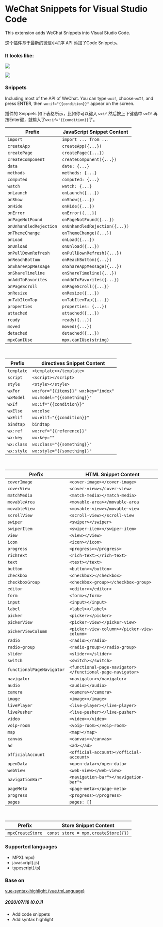 # WeChat Snippets for Visual Studio Code

This extension adds WeChat Snippets into Visual Studio Code.

这个插件基于最新的微信小程序 API 添加了Code Snippets。

### It looks like:
![](https://raw.githubusercontent.com/hollowtree/vscode-vue-snippets/master/img/show1.png)

![](https://raw.githubusercontent.com/hollowtree/vscode-vue-snippets/master/img/show2.png)


### Snippets
Including most of the API of WeChat. You can type `wxif`, choose `wxIf`, and press ENTER, then `wx:if="{{condition}}"` appear on the screen.

插件的 Snippets 如下表格所示，比如你可以键入 `wxif` 然后按上下键选中 `wxIf` 再按Enter键，就输入了`wx:if="{{condition}}`了。

| Prefix | JavaScript Snippet Content |
| ------ | ------------ |
| `import` | `import ... from ...` |
| `createApp` | `createApp({...})` |
| `createPage` | `createPage({...})` |
| `createComponent` | `createComponent({...})` |
| `data` | `date: {...}` |
| `methods` | `methods: {...}` |
| `computed` | `computed: {...}` |
| `watch` | `watch: {...}` |
| `onLaunch` | `onLaunch({...})` |
| `onShow` | `onShow({...})` |
| `onHide` | `onHide({...})` |
| `onError` | `onError({...})` |
| `onPageNotFound` | `onPageNotFound({...})` |
| `onUnhandledRejection` | `onUnhandledRejection({...})` |
| `onThemeChange` | `onThemeChange({...})` |
| `onLoad` | `onLoad({...})` |
| `onUnload` | `onUnload({...})` |
| `onPullDownRefresh` | `onPullDownRefresh({...})` |
| `onReachBottom` | `onReachBottom({...})` |
| `onShareAppMessage` | `onShareAppMessage({...})` |
| `onShareTimeline` | `onShareTimeline({...})` |
| `onAddToFavorites` | `onAddToFavorites({...})` |
| `onPageScroll` | `onPageScroll({...})` |
| `onResize` | `onResize({...})` |
| `onTabItemTap` | `onTabItemTap({...})` |
| `properties` | `properties: {...})` |
| `attached` | `attached({...})` |
| `ready` | `ready({...})` |
| `moved` | `moved({...})` |
| `detached` | `detached({...})` |
| `mpxCanIUse` | `mpx.canIUse(string)` |


<br />

| Prefix | directives Snippet Content |
| ------ | ------------ |
| `template` | `<template></template>` |
| `script` | `<script></script>` |
| `style` | `<style></style>` |
| `wxFor` | `wx:for="{{items}}" wx:key="index"` |
| `wxModel` | `wx:model="{{something}}"` |
| `wxIf` | `wx:if="{{condition}}"` |
| `wxElse` | `wx:else` |
| `wxElif` | `wx:elif="{{condition}}"` |
| `bindtap` | `bindtap` |
| `wx:ref` | `wx:ref="{{reference}}"` |
| `wx:key` | `wx:key=""`|
| `wx:class` | `wx:class="{{something}}"` |
| `wx:style` | `wx:style="{{something}}"` |


<br />

| Prefix | HTML Snippet Content |
| ------ | ------------ |
| `coverImage` | `<cover-image></cover-image>`|
| `coverView` | `<cover-view></cover-view>`|
| `matchMedia` | `<match-media></match-media>`|
| `movableArea` | `<movable-area></movable-area`|
| `movableView` | `<movable-view></movable-view`|
| `scrollView` | `<scroll-view></scroll-view`|
| `swiper` | `<swiper></swiper>`|
| `swiperItem` | `<swiper-item></swiper-item>`|
| `view` | `<view></view>`|
| `icon` | `<icon></icon>`|
| `progress` | `<progress></progress>`|
| `richText` | `<rich-text></rich-text>`|
| `text` | `<text></text>`|
| `button` | `<button></button>`|
| `checkbox` | `<checkbox></checkbox>`|
| `checkboxGroup` | `<checkbox-group></checkbox-group>`|
| `editor` | `<editor></editor>`|
| `form` | `<form></form>`|
| `input` | `<input></input>`|
| `label` | `<label></label>`|
| `picker` | `<picker></picker>`|
| `pickerView` | `<picker-view></picker-view>`|
| `pickerViewColumn` | `<picker-view-column></picker-view-column>`|
| `radio` | `<radio></radio>`|
| `radio-group` | `<radio-group></radio-group>`|
| `slider` | `<slider></slider>`|
| `switch` | `<switch></switch>`|
| `functionalPageNavigator` | `<functional-page-navigator></functional-page-navigator>`|
| `navigator` | `<navigator></navigator>`|
| `audio` | `<audio></audio>`|
| `camera` | `<camera></camera>`|
| `image` | `<image></image>`|
| `livePlayer` | `<live-player></live-player>`|
| `livePusher` | `<live-pusher></live-pusher>`|
| `video` | `<video></video>`|
| `voip-room` | `<voip-room></voip-room>`|
| `map` | `<map></map>`|
| `canvas` | `<canvas></canvas>`|
| `ad` | `<ad></ad>`|
| `officialAccount` | `<official-account></official-account>`|
| `openData` | `<open-data></open-data>`|
| `webView` | `<web-view></web-view>`|
| `navigationBar"` | `<navigation-bar"></navigation-bar">`|
| `pageMeta` | `<page-meta></page-meta>`|
| `progress` | `<progress></progress>`|
| `pages` | `pages: []` |

<br />

| Prefix | Store Snippet Content |
| ------ | ------------ |
| `mpxCreateStore` | `const store = mpx.createStore({})` |


### Supported languages
* MPX(.mpx)
* javascript(.js)
* typescript(.ts)

### Base on
[vue-syntax-highlight (vue.tmLanguage)](https://github.com/vuejs/vue-syntax-highlight/blob/master/vue.tmLanguage)

##### 2020/07/18 (0.0.1)
* Add code snippets
* Add syntax highlight

